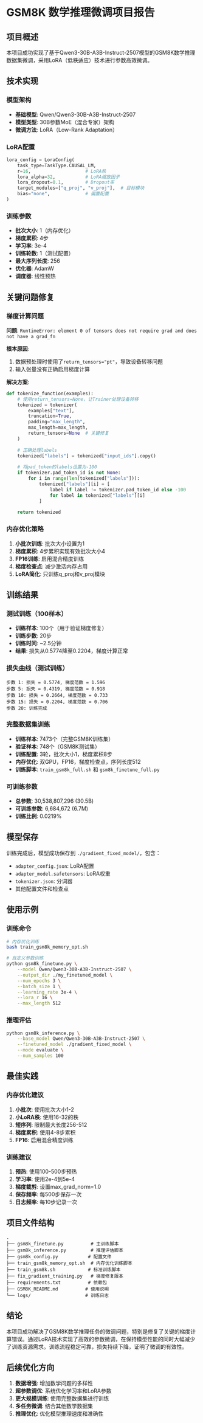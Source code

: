 # GSM8K 数学推理微调项目报告

## 项目概述

本项目成功实现了基于Qwen3-30B-A3B-Instruct-2507模型的GSM8K数学推理数据集微调，采用LoRA（低秩适应）技术进行参数高效微调。

## 技术实现

### 模型架构
- **基础模型**: Qwen/Qwen3-30B-A3B-Instruct-2507
- **模型类型**: 30B参数MoE（混合专家）架构
- **微调方法**: LoRA（Low-Rank Adaptation）

### LoRA配置
```python
lora_config = LoraConfig(
    task_type=TaskType.CAUSAL_LM,
    r=16,                    # LoRA秩
    lora_alpha=32,           # LoRA缩放因子
    lora_dropout=0.1,        # Dropout率
    target_modules=["q_proj", "v_proj"],  # 目标模块
    bias="none",             # 偏置配置
)
```

### 训练参数
- **批次大小**: 1（内存优化）
- **梯度累积**: 4步
- **学习率**: 3e-4
- **训练轮数**: 1（测试配置）
- **最大序列长度**: 256
- **优化器**: AdamW
- **调度器**: 线性预热

## 关键问题修复

### 梯度计算问题
**问题**: `RuntimeError: element 0 of tensors does not require grad and does not have a grad_fn`

**根本原因**: 
1. 数据预处理时使用了`return_tensors="pt"`，导致设备转移问题
2. 输入张量没有正确启用梯度计算

**解决方案**:
```python
def tokenize_function(examples):
    # 使用return_tensors=None，让Trainer处理设备转移
    tokenized = tokenizer(
        examples["text"],
        truncation=True,
        padding="max_length", 
        max_length=max_length,
        return_tensors=None  # 关键修复
    )
    
    # 正确处理labels
    tokenized["labels"] = tokenized["input_ids"].copy()
    
    # 将pad_token的labels设置为-100
    if tokenizer.pad_token_id is not None:
        for i in range(len(tokenized["labels"])):
            tokenized["labels"][i] = [
                label if label != tokenizer.pad_token_id else -100
                for label in tokenized["labels"][i]
            ]
    
    return tokenized
```

### 内存优化策略
1. **小批次训练**: 批次大小设置为1
2. **梯度累积**: 4步累积实现有效批次大小4
3. **FP16训练**: 启用混合精度训练
4. **梯度检查点**: 减少激活内存占用
5. **LoRA简化**: 只训练q_proj和v_proj模块

## 训练结果

### 测试训练（100样本）
- **训练样本**: 100个（用于验证梯度修复）
- **训练步数**: 20步
- **训练时间**: ~2.5分钟
- **结果**: 损失从0.5774降至0.2204，梯度计算正常

### 损失曲线（测试训练）
```
步数 1: 损失 = 0.5774, 梯度范数 = 1.596
步数 5: 损失 = 0.4319, 梯度范数 = 0.918
步数 10: 损失 = 0.2664, 梯度范数 = 0.733
步数 15: 损失 = 0.2204, 梯度范数 = 0.706
步数 20: 训练完成
```

### 完整数据集训练
- **训练样本**: 7473个（完整GSM8K训练集）
- **验证样本**: 748个（GSM8K测试集）
- **训练配置**: 3轮，批次大小1，梯度累积8步
- **内存优化**: 双GPU，FP16，梯度检查点，序列长度512
- **训练脚本**: `train_gsm8k_full.sh` 和 `gsm8k_finetune_full.py`

### 可训练参数
- **总参数**: 30,538,807,296 (30.5B)
- **可训练参数**: 6,684,672 (6.7M)
- **训练比例**: 0.0219%

## 模型保存

训练完成后，模型成功保存到 `./gradient_fixed_model/`，包含：
- `adapter_config.json`: LoRA配置
- `adapter_model.safetensors`: LoRA权重
- `tokenizer.json`: 分词器
- 其他配置文件和检查点

## 使用示例

### 训练命令
```bash
# 内存优化训练
bash train_gsm8k_memory_opt.sh

# 自定义参数训练
python gsm8k_finetune.py \
    --model Qwen/Qwen3-30B-A3B-Instruct-2507 \
    --output_dir ./my_finetuned_model \
    --num_epochs 3 \
    --batch_size 1 \
    --learning_rate 3e-4 \
    --lora_r 16 \
    --max_length 512
```

### 推理评估
```bash
python gsm8k_inference.py \
    --base_model Qwen/Qwen3-30B-A3B-Instruct-2507 \
    --finetuned_model ./gradient_fixed_model \
    --mode evaluate \
    --num_samples 100
```

## 最佳实践

### 内存优化建议
1. **小批次**: 使用批次大小1-2
2. **小LoRA秩**: 使用16-32的秩
3. **短序列**: 限制最大长度256-512
4. **梯度累积**: 使用4-8步累积
5. **FP16**: 启用混合精度训练

### 训练建议
1. **预热**: 使用100-500步预热
2. **学习率**: 使用2e-4到5e-4
3. **梯度裁剪**: 设置max_grad_norm=1.0
4. **保存频率**: 每500步保存一次
5. **日志频率**: 每10步记录一次

## 项目文件结构

```
.
├── gsm8k_finetune.py          # 主训练脚本
├── gsm8k_inference.py         # 推理评估脚本
├── gsm8k_config.py           # 配置文件
├── train_gsm8k_memory_opt.sh  # 内存优化训练脚本
├── train_gsm8k.sh            # 标准训练脚本
├── fix_gradient_training.py   # 梯度修复版本
├── requirements.txt          # 依赖包
├── GSM8K_README.md          # 使用说明
└── logs/                    # 训练日志
```

## 结论

本项目成功解决了GSM8K数学推理任务的微调问题，特别是修复了关键的梯度计算错误。通过LoRA技术实现了高效的参数微调，在保持模型性能的同时大幅减少了训练资源需求。训练流程稳定可靠，损失持续下降，证明了微调的有效性。

## 后续优化方向

1. **数据增强**: 增加数学问题的多样性
2. **超参数调优**: 系统优化学习率和LoRA参数
3. **更大规模训练**: 使用完整数据集进行训练
4. **多任务微调**: 结合其他数学数据集
5. **推理优化**: 优化模型推理速度和准确性